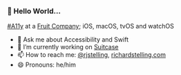 ### 🤖 Hello World...

[#A11y](https://www.google.com/search?safe=active&q=a11y+meaning) at a [Fruit Company](https://github.com/apple); iOS, macOS, tvOS and watchOS

- 💬 Ask me about Accessibility and Swift
- 🔭 I’m currently working on [Suitcase](https://github.com/Impedimenta/Suitcase)
- 📫 How to reach me: [@rjstelling](https://twitter.com/rjstelling), [richardstelling.com](https://richardstelling.com)
- 😄 Pronouns: he/him
